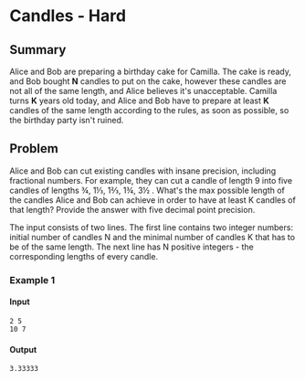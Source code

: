 # Candles - Hard

## Summary
Alice and Bob are preparing a birthday cake for Camilla. The cake is
ready, and Bob bought **N** candles to put on the cake, however these candles
are not all of the same length, and Alice believes it's unacceptable. Camilla
turns **K** years old today, and Alice and Bob have to prepare at least **K**
candles of the same length according to the rules, as soon as possible, so the
birthday party isn't ruined.

## Problem
Alice and Bob can cut existing candles with insane precision,
including fractional numbers. For example, they can cut a candle of length 9
into five candles of lengths ¾, 1⅓, 1⅔, 1¾, 3½ . What's the max possible length
of the candles Alice and Bob can achieve in order to have at least K candles of
that length? Provide the answer with five decimal point precision.

The input consists of two lines. The first line contains two integer numbers:
initial number of candles N and the minimal number of candles K that has to be
of the same length.  The next line has N positive integers - the corresponding
lengths of every candle.

### Example 1

#### Input
```
2 5
10 7
```

#### Output
```
3.33333
```
